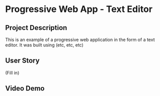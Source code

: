 # Progressive Web App -  Text Editor

## Project Description
This is an example of a progressive web application in the form of a text editor. It was built using (etc, etc, etc)

## User Story
(Fill in)

## Video Demo
